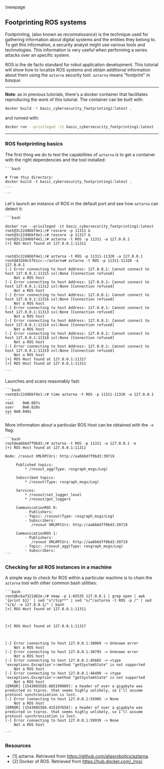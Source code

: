 \newpage

## Footprinting ROS systems

Footprinting, (also known as *reconnaissance*) is the technique used for gathering information about digital systems and the entities they belong to. To get this information, a security analyst might use various tools and technologies. This information is very useful when performing a series attacks over an specific system.

ROS is the de facto standard for robot application development. This tutorial will show how to localize ROS systems and obtain additional information about them using the `aztarna` security tool. `aztarna` means "footprint" in *basque*.


----

**Note**: as in previous tutorials, there's a docker container that facilitates reproducing the work of this tutorial. The container can be built with:
```bash
docker build -t basic_cybersecurity_footprinting1:latest .
```
and runned with:
```bash
docker run --privileged -it basic_cybersecurity_footprinting1:latest
```

----

### ROS footprinting basics

The first thing we do to test the capabilities of `aztarna` is to get a container with the right dependencies and the tool installed:

~~~smallcontent
```bash

# from this directory:
docker build -t basic_cybersecurity_footprinting1:latest .
...

```
~~~

Let's launch an instance of ROS in the default port and see how `aztarna` can detect it:

~~~smallcontent
```bash

docker run --privileged -it basic_cybersecurity_footprinting1:latest
root@3c22d4bbf4e1:/# roscore -p 11311 &
root@3c22d4bbf4e1:/# roscore -p 11317 &
root@3c22d4bbf4e1:/# aztarna -t ROS -p 11311 -a 127.0.0.1
[+] ROS Host found at 127.0.0.1:11311


root@3c22d4bbf4e1:/# aztarna -t ROS -p 11311-11320 -a 127.0.0.1
root@432b0c5f61cc:~/aztarna# aztarna -t ROS -p 11311-11320 -a 127.0.0.1
[-] Error connecting to host Address: 127.0.0.1: Cannot connect to host 127.0.0.1:11315 ssl:None [Connection refused]
	Not a ROS host
[-] Error connecting to host Address: 127.0.0.1: Cannot connect to host 127.0.0.1:11312 ssl:None [Connection refused]
	Not a ROS host
[-] Error connecting to host Address: 127.0.0.1: Cannot connect to host 127.0.0.1:11316 ssl:None [Connection refused]
	Not a ROS host
[-] Error connecting to host Address: 127.0.0.1: Cannot connect to host 127.0.0.1:11313 ssl:None [Connection refused]
	Not a ROS host
[-] Error connecting to host Address: 127.0.0.1: Cannot connect to host 127.0.0.1:11314 ssl:None [Connection refused]
	Not a ROS host
[-] Error connecting to host Address: 127.0.0.1: Cannot connect to host 127.0.0.1:11318 ssl:None [Connection refused]
	Not a ROS host
[-] Error connecting to host Address: 127.0.0.1: Cannot connect to host 127.0.0.1:11319 ssl:None [Connection refused]
	Not a ROS host
[+] ROS Host found at 127.0.0.1:11317
[+] ROS Host found at 127.0.0.1:11311

```
~~~

Launches and scans reasonably fast:

~~~smallcontent
```bash
root@3c22d4bbf4e1:/# time aztarna -t ROS -p 11311-11320 -a 127.0.0.1
...
real	0m0.687s
user	0m0.620s
sys	0m0.040s
```
~~~

More information about a particular ROS Host can be obtained with the `-e` flag:

~~~smallcontent
```bash
root@aa6b6d7f9bd3:/# aztarna -t ROS -p 11311 -a 127.0.0.1 -e
[+] ROS Host found at 127.0.0.1:11311

Node: /rosout XMLRPCUri: http://aa6b6d7f9bd3:39719

	 Published topics:
		 * /rosout_agg(Type: rosgraph_msgs/Log)

	 Subscribed topics:
		 * /rosout(Type: rosgraph_msgs/Log)

	 Services:
		 * /rosout/set_logger_level
		 * /rosout/get_loggers

	 CommunicationROS 0:
		 - Publishers:
		 - Topic: /rosout(Type: rosgraph_msgs/Log)
		 - Subscribers:
			/rosout XMLRPCUri: http://aa6b6d7f9bd3:39719

	 CommunicationROS 1:
		 - Publishers:
			/rosout XMLRPCUri: http://aa6b6d7f9bd3:39719
		 - Topic: /rosout_agg(Type: rosgraph_msgs/Log)
		 - Subscribers:
```
~~~

### Checking for all ROS instances in a machine
A simple way to check for ROS within a particular machine is to chain the `aztarna` tool with other common bash utilities:

~~~smallcontent
```bash
root@bc6af321d62e:/# nmap -p 1-65535 127.0.0.1 | grep open | awk '{print $1}' | sed "s*/tcp**" | sed "s/^/aztarna -t ROS -p /" | sed "s/$/ -a 127.0.0.1/" | bash
[+] ROS Host found at 127.0.0.1:11311



[+] ROS Host found at 127.0.0.1:11317



[-] Error connecting to host 127.0.0.1:38069 -> Unknown error
	Not a ROS host
[-] Error connecting to host 127.0.0.1:38793 -> Unknown error
	Not a ROS host
[-] Error connecting to host 127.0.0.1:45665 -> <type 'exceptions.Exception'>:method "getSystemState" is not supported
	Not a ROS host
[-] Error connecting to host 127.0.0.1:46499 -> <type 'exceptions.Exception'>:method "getSystemState" is not supported
	Not a ROS host
[ERROR] [1543085503.685199009]: a header of over a gigabyte was predicted in tcpros. that seems highly unlikely, so I'll assume protocol synchronization is lost.
[-] Error connecting to host 127.0.0.1:55905 -> None
	Not a ROS host
[ERROR] [1543085504.415197656]: a header of over a gigabyte was predicted in tcpros. that seems highly unlikely, so I'll assume protocol synchronization is lost.
[-] Error connecting to host 127.0.0.1:59939 -> None
	Not a ROS host

```
~~~

### Resources
- [1] aztarna. Retrieved from https://github.com/aliasrobotics/aztarna.
- [2] Docker of ROS. Retrieved from https://hub.docker.com/_/ros/.

